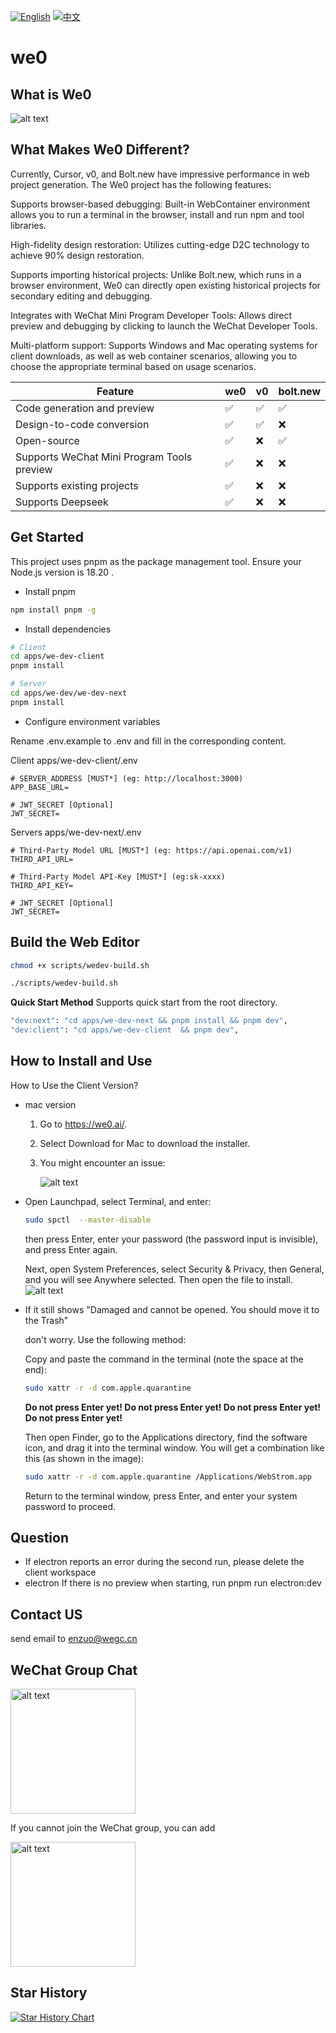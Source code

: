 [![English](https://img.shields.io/badge/README-English-494cad.svg)](https://github.com/we0-dev/we0/blob/main/README.md) [![中文](https://img.shields.io/badge/README-中文-494cad.svg)](https://github.com/we0-dev/we0/blob/main/docs/README.zh.md) 

# we0

## What is We0

![alt text](./docs/img/image-1.png)

## What Makes We0 Different?

Currently, Cursor, v0, and Bolt.new have impressive performance in web project generation. The We0 project has the following features:

Supports browser-based debugging: Built-in WebContainer environment allows you to run a terminal in the browser, install and run npm and tool libraries.

High-fidelity design restoration: Utilizes cutting-edge D2C technology to achieve 90% design restoration.

Supports importing historical projects: Unlike Bolt.new, which runs in a browser environment, We0 can directly open existing historical projects for secondary editing and debugging.

Integrates with WeChat Mini Program Developer Tools: Allows direct preview and debugging by clicking to launch the WeChat Developer Tools.

Multi-platform support: Supports Windows and Mac operating systems for client downloads, as well as web container scenarios, allowing you to choose the appropriate terminal based on usage scenarios.

| Feature                                    | we0 | v0  | bolt.new |
| ------------------------------------------ | --- | --- | -------- |
| Code generation and preview                | ✅  | ✅  | ✅       |
| Design-to-code conversion                  | ✅  | ✅  | ❌       |
| Open-source                                | ✅  | ❌  | ✅       |
| Supports WeChat Mini Program Tools preview | ✅  | ❌  | ❌       |
| Supports existing projects                 | ✅  | ❌  | ❌       |
| Supports Deepseek                          | ✅  | ❌  | ❌       |

## Get Started

This project uses pnpm as the package management tool. Ensure your Node.js version is 18.20 .

- Install pnpm

```bash
npm install pnpm -g
```

- Install dependencies

```bash
# Client
cd apps/we-dev-client
pnpm install

# Server
cd apps/we-dev/we-dev-next
pnpm install

```

- Configure environment variables

Rename .env.example to .env and fill in the corresponding content.

Client apps/we-dev-client/.env
```shell
# SERVER_ADDRESS [MUST*] (eg: http://localhost:3000)
APP_BASE_URL=

# JWT_SECRET [Optional]
JWT_SECRET=
```

Servers apps/we-dev-next/.env
```shell
# Third-Party Model URL [MUST*] (eg: https://api.openai.com/v1)
THIRD_API_URL=

# Third-Party Model API-Key [MUST*] (eg:sk-xxxx)
THIRD_API_KEY=

# JWT_SECRET [Optional]
JWT_SECRET=

```

## Build the Web Editor

```bash
chmod +x scripts/wedev-build.sh

./scripts/wedev-build.sh
```

**Quick Start Method**
Supports quick start from the root directory.

```bash
"dev:next": "cd apps/we-dev-next && pnpm install && pnpm dev",
"dev:client": "cd apps/we-dev-client  && pnpm dev",
```


## How to Install and Use

How to Use the Client Version?

- mac version
  1. Go to https://we0.ai/.
  2. Select Download for Mac to download the installer.
  3. You might encounter an issue:
  
     ![alt text](./docs/img/image-2.png)
     
- Open Launchpad, select Terminal, and enter:
  ```bash
  sudo spctl  --master-disable
  ```
  then press Enter, enter your password (the password input is invisible), and press Enter again.
  
  Next, open System Preferences, select Security & Privacy, then General, and you will see Anywhere selected.
  Then open the file to install.
  ![alt text](./docs/img/image-3.png)


- If it still shows "Damaged and cannot be opened. You should move it to the Trash" 

  don't worry. Use the following method:

  Copy and paste the command in the terminal (note the space at the end):

  ```bash
  sudo xattr -r -d com.apple.quarantine
  ```

  **Do not press Enter yet! Do not press Enter yet! Do not press Enter yet! Do not press Enter yet!**

  Then open Finder, go to the Applications directory, find the software icon, and drag it into the terminal window. You will get a combination like this (as shown in the image):

  ```bash
  sudo xattr -r -d com.apple.quarantine /Applications/WebStrom.app 
  ```

  Return to the terminal window, press Enter, and enter your system password to proceed.


## Question
- If electron reports an error during the second run, please delete the client workspace
- electron If there is no preview when starting, run pnpm run electron:dev

## Contact US

send email to <a href="mailto:enzuo@wegc.cn">enzuo@wegc.cn</a>

## WeChat Group Chat
<img src="./docs/img/code.png" alt="alt text" width="200"/>

If you cannot join the WeChat group, you can add

<img src="./docs/img/self.png" alt="alt text" width="200"/>

## Star History

<a href="https://star-history.com/?utm_source=bestxtools.com#we0-dev/we0&Date">
 <picture>
   <source media="(prefers-color-scheme: dark)" srcset="https://api.star-history.com/svg?repos=we0-dev/we0&type=Date&theme=dark" />
   <source media="(prefers-color-scheme: light)" srcset="https://api.star-history.com/svg?repos=we0-dev/we0&type=Date" />
   <img alt="Star History Chart" src="https://api.star-history.com/svg?repos=we0-dev/we0&type=Date" />
 </picture>
</a>
